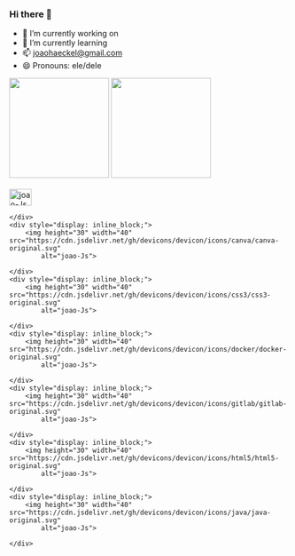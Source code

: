 ### Hi there 👋


- 🔭 I’m currently working on 
- 🌱 I’m currently learning 
- 📫 joaohaeckel@gmail.com 
- 😄 Pronouns: ele/dele

<div>
        <a href=""></a>
        <!-- Colocando a 1 tabela - GitHub Stats -->
        <img height="180em"
            src="http://github-readme-stats.vercel.app/api?username=JvHaeckel&show_icons=true&theme=aura&include_all_commits=true&count_private=true"
            alt="">
        <!-- Colocando a 2 tabela - Most Used Languages -->
        <img height="180em"
            src="http://github-readme-stats.vercel.app/api/top-langs/?username=JvHaeckel&layout=compact&langs_count=16&theme=aura">
    </div>
    <!-- Colocando os icons-->
    <div>
        <link rel="stylesheet" href="https://cdn.jsdelivr.net/gh/devicons/devicon@v2.15.1/devicon.min.css">
    </div>
    <div style="display: inline_block;"> <br>
        <img height="30" width="40" align="center"
            src="https://cdn.jsdelivr.net/gh/devicons/devicon/icons/angularjs/angularjs-original.svg" alt="joao-Js">

    </div>
    <div style="display: inline_block;"> 
        <img height="30" width="40" src="https://cdn.jsdelivr.net/gh/devicons/devicon/icons/canva/canva-original.svg"
            alt="joao-Js">

    </div>
    <div style="display: inline_block;"> 
        <img height="30" width="40" src="https://cdn.jsdelivr.net/gh/devicons/devicon/icons/css3/css3-original.svg"
            alt="joao-Js">

    </div>
    <div style="display: inline_block;"> 
        <img height="30" width="40" src="https://cdn.jsdelivr.net/gh/devicons/devicon/icons/docker/docker-original.svg"
            alt="joao-Js">

    </div>
    <div style="display: inline_block;"> 
        <img height="30" width="40" src="https://cdn.jsdelivr.net/gh/devicons/devicon/icons/gitlab/gitlab-original.svg"
            alt="joao-Js">

    </div>
    <div style="display: inline_block;"> 
        <img height="30" width="40" src="https://cdn.jsdelivr.net/gh/devicons/devicon/icons/html5/html5-original.svg"
            alt="joao-Js">

    </div>
    <div style="display: inline_block;"> 
        <img height="30" width="40" src="https://cdn.jsdelivr.net/gh/devicons/devicon/icons/java/java-original.svg"
            alt="joao-Js">

    </div>

